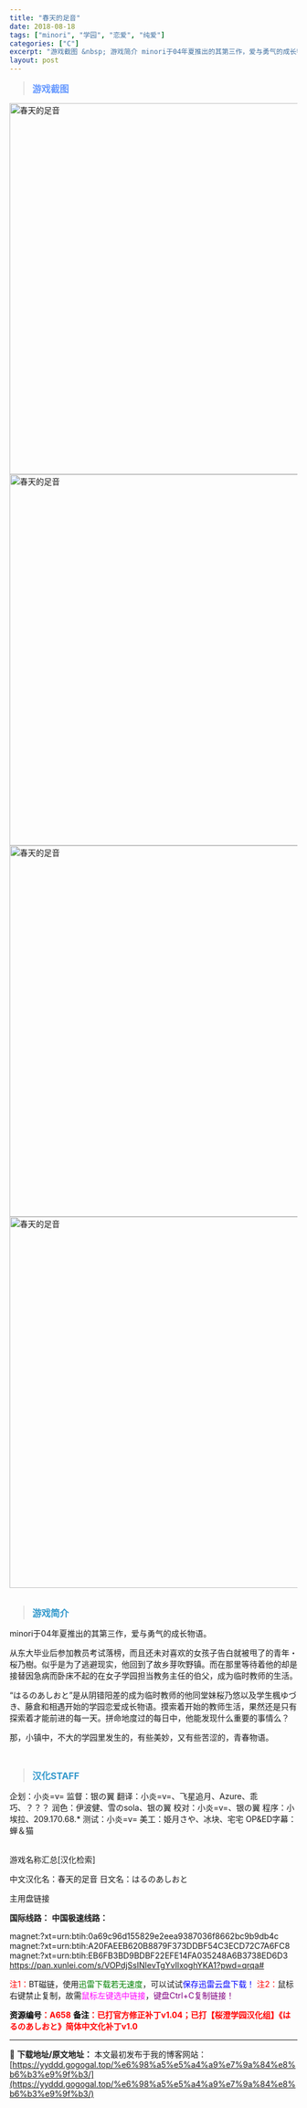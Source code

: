 ```yaml
---
title: "春天的足音"
date: 2018-08-18
tags: ["minori", "学园", "恋爱", "纯爱"]
categories: ["C"]
excerpt: "游戏截图 &nbsp; 游戏简介 minori于04年夏推出的其第三作，爱与勇气的成长物语。 从东大毕业后参加教员考试落榜，而且还未对喜欢的女孩子告白就被甩了的青年・桜乃樹。似乎是为了逃避现实，他回到了故乡芽吹野镇。而在那里等待着他的却是接替因急病而卧床不起的在女子学园担当教务主任的伯父，成为临时教&hellip;"
layout: post
---
```


<div>
<blockquote><b><span style="font-size: 12pt; color: #6699ff;">游戏截图</span></b></blockquote>
<div><img title="点击放大" src="https://yyddd.gogogal.top/wp-content/uploads/2025/04/20250429_6810e708e893c.webp" alt="春天的足音" width="650" /></div>
<div><img title="点击放大" src="https://yyddd.gogogal.top/wp-content/uploads/2025/04/20250429_6810e70a8581a.webp" alt="春天的足音" width="650" /></div>
<div><img title="点击放大" src="https://yyddd.gogogal.top/wp-content/uploads/2025/04/20250429_6810e70c36746.webp" alt="春天的足音" width="650" /></div>
<div><img title="点击放大" src="https://yyddd.gogogal.top/wp-content/uploads/2025/04/20250429_6810e70dd3912.webp" alt="春天的足音" width="650" /></div>
&nbsp;
<blockquote><b><span style="font-size: 12pt; color: #3399cc;">游戏简介</span></b></blockquote>
<div>

minori于04年夏推出的其第三作，爱与勇气的成长物语。

从东大毕业后参加教员考试落榜，而且还未对喜欢的女孩子告白就被甩了的青年・桜乃樹。似乎是为了逃避现实，他回到了故乡芽吹野镇。而在那里等待着他的却是接替因急病而卧床不起的在女子学园担当教务主任的伯父，成为临时教师的生活。

“はるのあしおと”是从阴错阳差的成为临时教师的他同堂妹桜乃悠以及学生楓ゆづき、藤倉和相遇开始的学园恋爱成长物语。摸索着开始的教师生活，果然还是只有探索着才能前进的每一天。拼命地度过的每日中，他能发现什么重要的事情么？

那，小镇中，不大的学园里发生的，有些美妙，又有些苦涩的，青春物语。

</div>
&nbsp;
<blockquote><b><span style="font-size: 12pt; color: #3399cc;">汉化STAFF</span></b></blockquote>
<div>企划：小炎=v=
监督：银の翼
翻译：小炎=v=、飞星追月、Azure、乖巧、？？？
润色：伊波健、雪のsola、银の翼
校对：小炎=v=、银の翼
程序：小埃拉、209.170.68.*
测试：小炎=v=
美工：姫月さや、冰块、宅宅
OP&amp;ED字幕：蝉＆猫</div>
&nbsp;

游戏名称汇总[汉化检索]

中文汉化名：春天的足音
日文名：はるのあしおと

</div>
<div class="panel panel-primary">
<div class="panel-heading">主用盘链接</div>
<div class="panel-body">

<b>国际线路：</b>
<b>中国极速线路：</b>

<!--wechatfans start-->
magnet:?xt=urn:btih:0a69c96d155829e2eea9387036f8662bc9b9db4c
magnet:?xt=urn:btih:A20FAEEB620B8879F373DDBF54C3ECD72C7A6FC8
magnet:?xt=urn:btih:EB6FB3BD9BDBF22EFE14FA035248A6B3738ED6D3
https://pan.xunlei.com/s/VOPdjSsINlevTgYvIlxoghYKA1?pwd=qrqa#

<!--wechatfans end-->
<span style="color: #ff0000;">注1：</span>BT磁链，使用<span style="color: #008000;">迅雷下载若无速度</span>，可以试试<span style="color: #0000ff;">保存迅雷云盘下载！</span>
<span style="color: #ff0000;">注2：</span>鼠标右键禁止复制，故需<span style="color: #ff00ff;">鼠标左键选中链接</span>，<span style="color: #800080;">键盘Ctrl+C复制链接！</span>

</div>
<div class="panel-footer"><span style="color: #ff0000;"><b><span style="color: #000000;">资源编号</span>：A658</b></span>
<span style="color: #ff0000;"><b><span style="color: #000000;">备注</span>：已打官方修正补丁v1.04；已打【桜澄学园汉化组】《はるのあしおと》简体中文化补丁v1.0</b></span></div>
</div>

---
📖 **下载地址/原文地址：** 本文最初发布于我的博客网站：[https://yyddd.gogogal.top/%e6%98%a5%e5%a4%a9%e7%9a%84%e8%b6%b3%e9%9f%b3/](https://yyddd.gogogal.top/%e6%98%a5%e5%a4%a9%e7%9a%84%e8%b6%b3%e9%9f%b3/)
